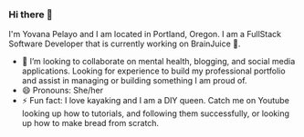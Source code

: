 ### Hi there 👋

I'm Yovana Pelayo and I am located in Portland, Oregon. I am a FullStack Software Developer that is currently working on BrainJuice 🧠.

- 👯 I’m looking to collaborate on mental health, blogging, and social media applications. Looking for experience to build my professional portfolio and assist in managing or building something I am proud of.
- 😄 Pronouns: She/her
- ⚡ Fun fact: I love kayaking and I am a DIY queen. Catch me on Youtube looking up how to tutorials, and following them successfully, or looking up how to make bread from scratch.

